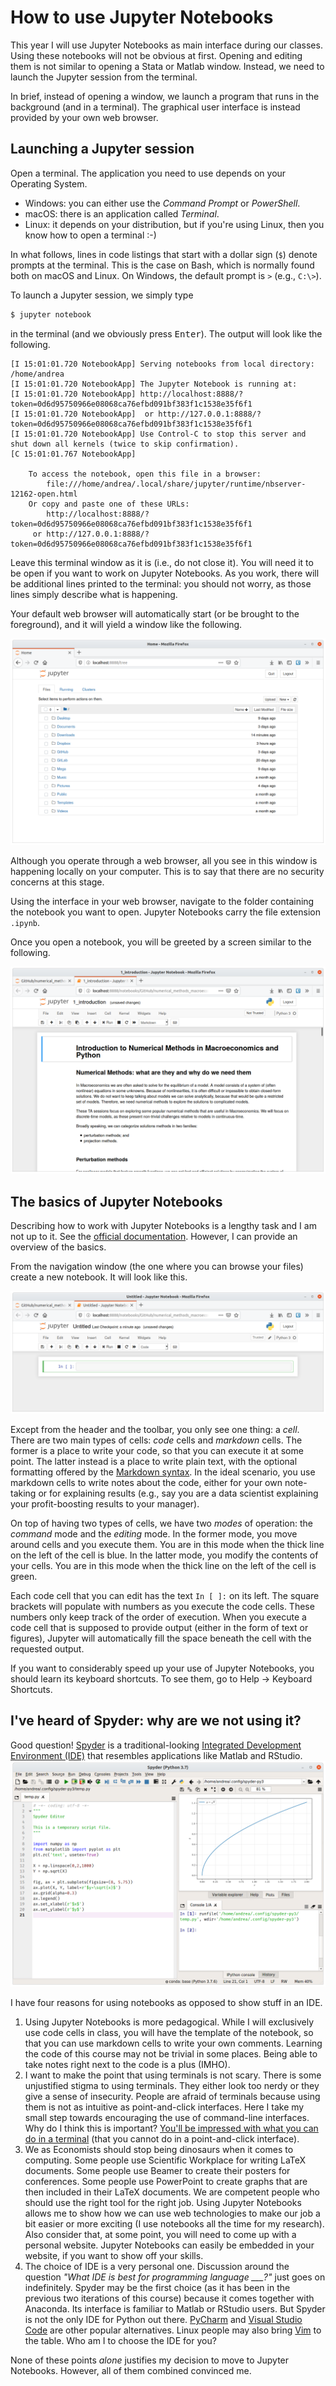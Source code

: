 # How to use Jupyter Notebooks

This year I will use Jupyter Notebooks as main interface during our classes.
Using these notebooks will not be obvious at first.
Opening and editing them is not similar to opening a Stata or Matlab window.
Instead, we need to launch the Jupyter session from the terminal.

In brief, instead of opening a window, we launch a program that runs in the background (and in a terminal).
The graphical user interface is instead provided by your own web browser.


## Launching a Jupyter session

Open a terminal.
The application you need to use depends on your Operating System.

- Windows: you can either use the _Command Prompt_ or _PowerShell_.
- macOS: there is an application called _Terminal_.
- Linux: it depends on your distribution, but if you're using Linux, then you know how to open a terminal :-)

In what follows, lines in code listings that start with a dollar sign (`$`) denote prompts at the terminal.
This is the case on Bash, which is normally found both on macOS and Linux.
On Windows, the default prompt is `>` (e.g., `C:\>`).

To launch a Jupyter session, we simply type

```bash
$ jupyter notebook
```

in the terminal (and we obviously press <kbd>Enter</kbd>).
The output will look like the following.

```
[I 15:01:01.720 NotebookApp] Serving notebooks from local directory: /home/andrea
[I 15:01:01.720 NotebookApp] The Jupyter Notebook is running at:
[I 15:01:01.720 NotebookApp] http://localhost:8888/?token=0d6d95750966e08068ca76efbd091bf383f1c1538e35f6f1
[I 15:01:01.720 NotebookApp]  or http://127.0.0.1:8888/?token=0d6d95750966e08068ca76efbd091bf383f1c1538e35f6f1
[I 15:01:01.720 NotebookApp] Use Control-C to stop this server and shut down all kernels (twice to skip confirmation).
[C 15:01:01.767 NotebookApp]

    To access the notebook, open this file in a browser:
        file:///home/andrea/.local/share/jupyter/runtime/nbserver-12162-open.html
    Or copy and paste one of these URLs:
        http://localhost:8888/?token=0d6d95750966e08068ca76efbd091bf383f1c1538e35f6f1
     or http://127.0.0.1:8888/?token=0d6d95750966e08068ca76efbd091bf383f1c1538e35f6f1
```

Leave this terminal window as it is (i.e., do not close it).
You will need it to be open if you want to work on Jupyter Notebooks.
As you work, there will be additional lines printed to the terminal: you should not worry, as those lines simply describe what is happening.

Your default web browser will automatically start (or be brought to the foreground), and it will yield a window like the following.

![Jupyter Home](./img/jupyter_home.png)

Although you operate through a web browser, all you see in this window is happening locally on your computer.
This is to say that there are no security concerns at this stage.

Using the interface in your web browser, navigate to the folder containing the notebook you want to open.
Jupyter Notebooks carry the file extension `.ipynb`.

Once you open a notebook, you will be greeted by a screen similar to the following.

![Jupyter Notebook](./img/jupyter_notebook.png)


## The basics of Jupyter Notebooks

Describing how to work with Jupyter Notebooks is a lengthy task and I am not up to it.
See the [official documentation](https://jupyter-notebook.readthedocs.io/en/stable/index.html).
However, I can provide an overview of the basics.

From the navigation window (the one where you can browse your files) create a new notebook.
It will look like this.

![New Notebook](./img/jupyter_notebook_new.png)

Except from the header and the toolbar, you only see one thing: a _cell_.
There are two main types of cells: _code_ cells and _markdown_ cells.
The former is a place to write your code, so that you can execute it at some point.
The latter instead is a place to write plain text, with the optional formatting offered by the [Markdown syntax](https://daringfireball.net/projects/markdown/basics).
In the ideal scenario, you use markdown cells to write notes about the code, either for your own note-taking or for explaining results (e.g., say you are a data scientist explaining your profit-boosting results to your manager).

On top of having two types of cells, we have two _modes_ of operation: the _command_ mode and the _editing_ mode.
In the former mode, you move around cells and you execute them.
You are in this mode when the thick line on the left of the cell is blue.
In the latter mode, you modify the contents of your cells.
You are in this mode when the thick line on the left of the cell is green.

Each code cell that you can edit has the text `In [ ]:` on its left.
The square brackets will populate with numbers as you execute the code cells.
These numbers only keep track of the order of execution.
When you execute a code cell that is supposed to provide output (either in the form of text or figures), Jupyter will automatically fill the space beneath the cell with the requested output.

If you want to considerably speed up your use of Jupyter Notebooks, you should learn its keyboard shortcuts.
To see them, go to Help -> Keyboard Shortcuts.


## I've heard of Spyder: why are we not using it?

Good question!
[Spyder](https://www.spyder-ide.org/) is a traditional-looking [Integrated Development Environment (IDE)](https://en.wikipedia.org/wiki/Integrated_development_environment) that resembles applications like Matlab and RStudio.
![Spyder](./img/spyder.png)

I have four reasons for using notebooks as opposed to show stuff in an IDE.

1. Using Jupyter Notebooks is more pedagogical.
   While I will exclusively use code cells in class, you will have the template of the notebook, so that you can use markdown cells to write your own comments.
   Learning the code of this course may not be trivial in some places.
   Being able to take notes right next to the code is a plus (IMHO).
1. I want to make the point that using terminals is not scary.
   There is some unjustified stigma to using terminals.
   They either look too nerdy or they give a sense of insecurity.
   People are afraid of terminals because using them is not as intuitive as point-and-click interfaces.
   Here I take my small step towards encouraging the use of command-line interfaces.
   Why do I think this is important?
   [You'll be impressed with what you can do in a terminal](https://ux.stackexchange.com/questions/101990) (that you cannot do in a point-and-click interface).
1. We as Economists should stop being dinosaurs when it comes to computing.
   Some people use Scientific Workplace for writing LaTeX documents.
   Some people use Beamer to create their posters for conferences.
   Some people use PowerPoint to create graphs that are then included in their LaTeX documents.
   We are competent people who should use the right tool for the right job.
   Using Jupyter Notebooks allows me to show how we can use web technologies to make our job a bit easier or more exciting (I use notebooks all the time for my research).
   Also consider that, at some point, you will need to come up with a personal website.
   Jupyter Notebooks can easily be embedded in your website, if you want to show off your skills.
1. The choice of IDE is a very personal one.
   Discussion around the question _"What IDE is best for programming language \_\_\_?"_ just goes on indefinitely.
   Spyder may be the first choice (as it has been in the previous two iterations of this course) because it comes together with Anaconda.
   Its interface is familiar to Matlab or RStudio users.
   But Spyder is not the only IDE for Python out there.
   [PyCharm](https://www.jetbrains.com/pycharm/) and [Visual Studio Code](https://code.visualstudio.com/) are other popular alternatives.
   Linux people may also bring [Vim](https://www.vim.org/) to the table.
   Who am I to choose the IDE for you?

None of these points _alone_ justifies my decision to move to Jupyter Notebooks.
However, all of them combined convinced me.
